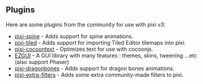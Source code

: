 ## Plugins

Here are some plugins from the community for use with pixi v3:

- [pixi-spine][spine] - Adds support for spine animations.
- [pixi-tiled][tiled] - Adds support for importing Tiled Editor tilemaps into pixi.
- [pixi-cocoontext][cotxt] - Optimizes text for use with cocoonjs.
- [EZGUI][ezgui] - A GUI library with many features : themes, skins, tweening ...etc (also support Phaser)
- [pixi-dragonbones][drag] - Adds support for dragon bones animations.
- [pixi-extra-filters][exf] - Adds some extra community-made filters to pixi.

[cotxt]: https://github.com/JiDW/pixi-cocoontext
[spine]: https://github.com/pixijs/pixi-spine
[tiled]: https://github.com/beeglebug/pixi-tiled
[ezgui]: https://github.com/Ezelia/EZGUI
[drag]: https://github.com/cinkonaap/pixi-dragonbones
[exf]: https://github.com/pixijs/pixi-extra-filters